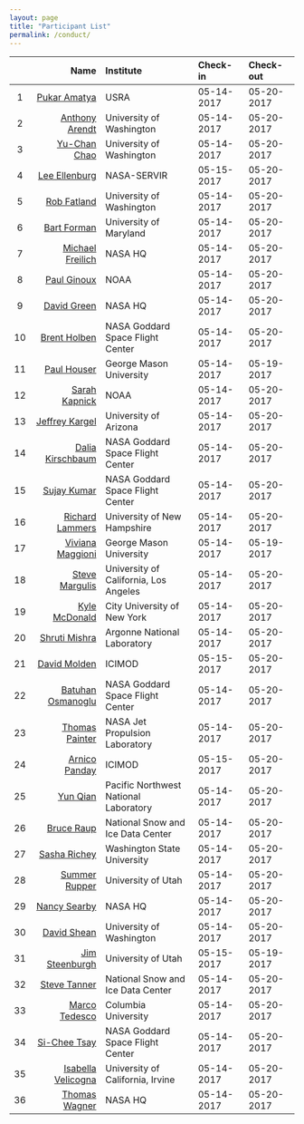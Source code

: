 ```yaml
---
layout: page
title: "Participant List"
permalink: /conduct/
---
```


| | Name | Institute | Check-in | Check-out | 
|:---:|-----:|:----------|:----------|:----------|
| 1 | [Pukar Amatya](mailto:pukar.m.amatya@nasa.gov) | USRA |05-14-2017 |05-20-2017 |
| 2 | [Anthony Arendt](mailto:arendta@uw.edu) | University of Washington |05-14-2017 |05-20-2017 |
| 3 | [Yu-Chan Chao](mailto:chaoy@uw.edu) | University of Washington |05-14-2017 |05-20-2017 |
| 4 | [Lee Ellenburg](mailto:lee.ellenburg@nasa.gov) | NASA-SERVIR |05-15-2017 |05-20-2017 |
| 5 | [Rob Fatland](mailto:rob5@uw.edu) | University of Washington |05-14-2017 |05-20-2017 |
| 6 | [Bart Forman](mailto:baforman@umd.edu) | University of Maryland |05-14-2017 |05-20-2017 |
| 7 | [Michael Freilich](mailto:) | NASA HQ |05-14-2017 |05-20-2017 |
| 8 | [Paul Ginoux](mailto:paul.ginoux@noaa.gov) | NOAA |05-14-2017 |05-20-2017 |
| 9 | [David Green](mailto:david.s.green@nasa.gov) | NASA HQ |05-14-2017 |05-20-2017 |
| 10 | [Brent  Holben](mailto:brent.n.holben@nasa.gov) | NASA Goddard Space Flight Center |05-14-2017 |05-20-2017 |
| 11 | [Paul Houser](mailto:phouser@gmu.edu) | George Mason University |05-14-2017 |05-19-2017 |
| 12 | [Sarah Kapnick](mailto:sarah.kapnick@noaa.gov) | NOAA |05-14-2017 |05-20-2017 |
| 13 | [Jeffrey Kargel](mailto:jeffreyskargel@hotmail.com) | University of Arizona |05-14-2017 |05-20-2017 |
| 14 | [Dalia Kirschbaum](mailto:dalia.b.kirschbaum@nasa.gov) | NASA Goddard Space Flight Center |05-14-2017 |05-20-2017 |
| 15 | [Sujay Kumar](mailto:sujay.v.kumar@nasa.gov) | NASA Goddard Space Flight Center |05-14-2017 |05-20-2017 |
| 16 | [Richard Lammers](mailto:Richard.Lammers@unh.edu) | University of New Hampshire |05-14-2017 |05-20-2017 |
| 17 | [Viviana Maggioni](mailto:vmaggion@gmu.edu) | George Mason University |05-14-2017 |05-19-2017 |
| 18 | [Steve Margulis](mailto:margulis@seas.ucla.edu) | University of California, Los Angeles |05-14-2017 |05-20-2017 |
| 19 | [Kyle McDonald](mailto:kmcdonald2@ccny.cuny.edu) | City University of New York |05-14-2017 |05-20-2017 |
| 20 | [Shruti Mishra](mailto:mishra@anl.gov) | Argonne National Laboratory |05-14-2017 |05-20-2017 |
| 21 | [David Molden](mailto:David.Molden@icimod.org) | ICIMOD |05-15-2017 |05-20-2017 |
| 22 | [Batuhan Osmanoglu](mailto:batuhan.osmanoglu@nasa.gov) | NASA Goddard Space Flight Center |05-14-2017 |05-20-2017 |
| 23 | [Thomas Painter](mailto:thomas.painter@jpl.nasa.gov) | NASA Jet Propulsion Laboratory |05-14-2017 |05-20-2017 |
| 24 | [Arnico Panday](mailto:Arnico.Panday@icimod.org) | ICIMOD |05-15-2017 |05-20-2017 |
| 25 | [Yun Qian](mailto:yun.qian@pnnl.gov) | Pacific Northwest National Laboratory |05-14-2017 |05-20-2017 |
| 26 | [Bruce Raup](mailto:braup@nsidc.org) | National Snow and Ice Data Center |05-14-2017 |05-20-2017 |
| 27 | [Sasha Richey](mailto:sasha.richey@wsu.edu) | Washington State University |05-14-2017 |05-20-2017 |
| 28 | [Summer Rupper](mailto:summer.rupper@geog.utah.edu) | University of Utah |05-14-2017 |05-20-2017 |
| 29 | [Nancy Searby](mailto:nancy.d.searby@nasa.gov) | NASA HQ |05-14-2017 |05-20-2017 |
| 30 | [David Shean](mailto:dshean@uw.edu) | University of Washington |05-14-2017 |05-20-2017 |
| 31 | [Jim Steenburgh](mailto:jim.steenburgh@utah.edu) | University of Utah |05-15-2017 |05-19-2017 |
| 32 | [Steve Tanner](mailto:braup@nsidc.org) | National Snow and Ice Data Center |05-14-2017 |05-20-2017 |
| 33 | [Marco Tedesco](mailto:mtedesco@ldeo.columbia.edu) | Columbia University |05-14-2017 |05-20-2017 |
| 34 | [Si-Chee Tsay](mailto:si-chee.tsay@nasa.gov) | NASA Goddard Space Flight Center |05-14-2017 |05-20-2017 |
| 35 | [Isabella Velicogna](mailto:isabella@uci.edu) | University of California, Irvine |05-14-2017 |05-20-2017 |
| 36 | [Thomas Wagner](mailto:thomas.wagner@nasa.gov) | NASA HQ |05-14-2017 |05-20-2017 |
